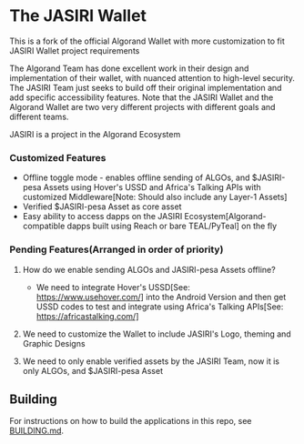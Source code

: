 # The JASIRI Wallet

This is a fork of the official Algorand Wallet with more customization to fit JASIRI Wallet project requirements

The Algorand Team has done excellent work in their design and implementation of their wallet, with nuanced attention to high-level security. The JASIRI Team just seeks to build off their original implementation and add specific accessibility features. Note that the JASIRI Wallet and the Algorand Wallet are two very different projects with different goals and different teams.  

JASIRI is a project in the Algorand Ecosystem

### Customized Features

- Offline toggle mode - enables offline sending of ALGOs, and $JASIRI-pesa Assets using Hover's USSD and Africa's Talking APIs with customized Middleware[Note: Should also include any Layer-1 Assets]
- Verified $JASIRI-pesa Asset as core asset
- Easy ability to access dapps on the JASIRI Ecosystem[Algorand-compatible dapps built using Reach or bare TEAL/PyTeal] on the fly

### Pending Features(Arranged in order of priority)
1. How do we enable sending ALGOs and JASIRI-pesa Assets offline?
   - We need to integrate Hover's USSD[See: https://www.usehover.com/] into the Android Version and then get
     USSD codes to test and integrate using Africa's Talking APIs[See: https://africastalking.com/]

2. We need to customize the Wallet to include JASIRI's Logo, theming and Graphic Designs

3. We need to only enable verified assets by the JASIRI Team, now it is only ALGOs, and $JASIRI-pesa Asset


## Building
For instructions on how to build the applications in this repo, see [BUILDING.md](./BUILDING.md).
